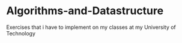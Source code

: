 # Algorithms-and-Datastructure
Exercises that i have to implement on my classes at my University of Technology
